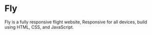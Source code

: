 # Fly
Fly is a fully responsive flight website, Responsive for all devices, build using HTML, CSS, and JavaScript.

